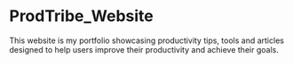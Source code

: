 # ProdTribe_Website
This website is my portfolio showcasing productivity tips, tools and articles designed to help users improve their productivity and achieve their goals.
